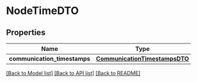 # NodeTimeDTO

## Properties
Name | Type | Description | Notes
------------ | ------------- | ------------- | -------------
**communication_timestamps** | [**CommunicationTimestampsDTO**](CommunicationTimestampsDTO.md) |  | 

[[Back to Model list]](../README.md#documentation-for-models) [[Back to API list]](../README.md#documentation-for-api-endpoints) [[Back to README]](../README.md)


